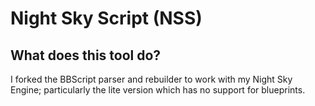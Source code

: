 # Night Sky Script (NSS)

## What does this tool do?
I forked the BBScript parser and rebuilder to work with my Night Sky Engine; particularly the lite version which has no support for blueprints.

